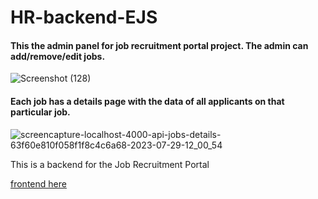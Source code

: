 
# HR-backend-EJS
#### This the admin panel for job recruitment portal project. The admin can add/remove/edit jobs.

![Screenshot (128)](https://github.com/daniyal9999/HR-backend-EJS/assets/101814302/8aec6f14-00b8-4913-aaf3-c288fb7d65d5)

#### Each job has a details page with the data of all applicants on that particular job.

![screencapture-localhost-4000-api-jobs-details-63f60e810f058f1f8c4c6a68-2023-07-29-12_00_54](https://github.com/daniyal9999/HR-backend-EJS/assets/101814302/e19dbc74-5dd5-4fcc-be97-6f420011bc62)



This is a backend for the Job Recruitment Portal

[frontend here](https://github.com/daniyal9999/hr-website)

